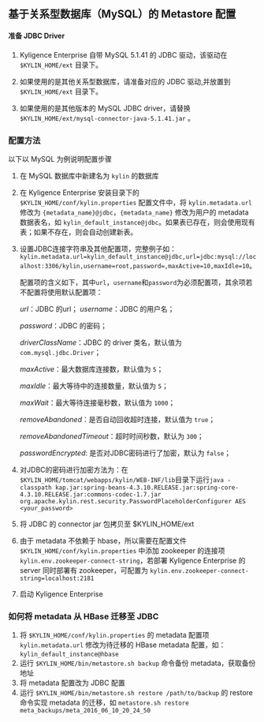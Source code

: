 



## 基于关系型数据库（MySQL）的 Metastore 配置


#### 准备 JDBC Driver
 1. Kyligence Enterprise 自带 MySQL 5.1.41 的 JDBC 驱动，该驱动在`$KYLIN_HOME/ext` 目录下。

 2. 如果使用的是其他关系型数据库，请准备对应的 JDBC 驱动,并放置到  `$KYLIN_HOME/ext` 目录下。

 3. 如果使用的是其他版本的 MySQL JDBC driver，请替换`$KYLIN_HOME/ext/mysql-connector-java-5.1.41.jar` 。

### 配置方法
以下以 MySQL 为例说明配置步骤
1. 在 MySQL 数据库中新建名为 `kylin` 的数据库

2. 在 Kyligence Enterprise 安装目录下的 `$KYLIN_HOME/conf/kylin.properties` 配置文件中，将 `kylin.metadata.url` 修改为 `{metadata_name}@jdbc`，`{metadata_name}` 修改为用户的 metadata 数据表名，如 `kylin_default_instance@jdbc`。如果表已存在，则会使用现有表；如果不存在，则会自动创建新表。

3. 设置JDBC连接字符串及其他配置项，完整例子如：`kylin.metadata.url=kylin_default_instance@jdbc,url=jdbc:mysql://localhost:3306/kylin,username=root,password=,maxActive=10,maxIdle=10`。

   配置项的含义如下，其中`url`，`username`和`password`为必须配置项，其余项若不配置将使用默认配置项：

     *url*：JDBC 的url；
     *username*：JDBC 的用户名；

     *password*：JDBC 的密码；

     *driverClassName*：JDBC 的 driver 类名，默认值为 `com.mysql.jdbc.Driver`；

     *maxActive*：最大数据库连接数，默认值为 `5`；

     *maxIdle*：最大等待中的连接数量，默认值为 `5`；

     *maxWait*：最大等待连接毫秒数，默认值为 `1000`；

     *removeAbandoned*：是否自动回收超时连接，默认值为 `true`；

     *removeAbandonedTimeout*：超时时间秒数，默认为 `300`；
   
     *passwordEncrypted*: 是否对JDBC密码进行了加密，默认为 `false`；
   
4. 对JDBC的密码进行加密方法为：在`$KYLIN_HOME/tomcat/webapps/kylin/WEB-INF/lib`目录下运行`java -classpath kap.jar:spring-beans-4.3.10.RELEASE.jar:spring-core-4.3.10.RELEASE.jar:commons-codec-1.7.jar org.apache.kylin.rest.security.PasswordPlaceholderConfigurer AES <your_password>`

5. 将 JDBC 的 connector jar 包拷贝至 $KYLIN_HOME/ext

6. 由于 metadata 不依赖于 hbase，所以需要在配置文件 `$KYLIN_HOME/conf/kylin.properties` 中添加 zookeeper 的连接项 `kylin.env.zookeeper-connect-string`，若部署 Kyligence Enterprise 的 server 同时部署有
   zookeeper，可配置为 `kylin.env.zookeeper-connect-string=localhost:2181`

7. 启动 Kyligence Enterprise

###  如何将 metadata 从 HBase 迁移至 JDBC
1. 将 `$KYLIN_HOME/conf/kylin.properties` 的 metadata 配置项 `kylin.metadata.url` 修改为待迁移的 HBase metadata 配置，如：`kylin_default_instance@hbase`
2. 运行 `$KYLIN_HOME/bin/metastore.sh backup` 命令备份 metadata，获取备份地址
3. 将 metadata 配置改为 JDBC 配置
4. 运行 `$KYLIN_HOME/bin/metastore.sh restore /path/to/backup` 的 restore 命令实现 metadata 的迁移，如 `metastore.sh restore meta_backups/meta_2016_06_10_20_24_50`
